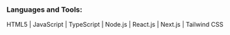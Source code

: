 ### Languages and Tools:

HTML5 | JavaScript | TypeScript | Node.js | React.js | Next.js | Tailwind CSS




